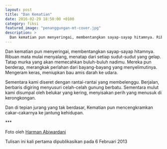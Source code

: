 ```yaml
---
layout: post
title: "Dan Kematian"
date: 2016-02-29 18:50:00 +0100
category: fiksi
featured_image: "penanggungan-mt-cover.jpg"
description: >
  Dan kematian pun menyeringai, membentangkan sayap-sayap hitamnya. Ribuan mata mulai menyalang, menatap dari setiap sudut-sudut yang gelap.
---
```


Dan kematian pun menyeringai, membentangkan sayap-sayap hitamnya. Ribuan mata mulai menyalang, menatap dari setiap sudut-sudut yang gelap. Tatap murka yang akan memecahkan buluh-buluh nadimu. Mereka pun berderap, merangkak perlahan dari bayang-bayang yang menyelimutinya. Mengeram keras, meniupkan bau amis darah ke udara.

Sementara kami diseret dengan rantai-rantai yang membelenggu. Berjalan, berbaris digiring menyusuri celah-celah gunung berbatu. Sementara mulut kami disumpal oleh belukar yang kering, menyisakan perih yang menusuk di kerongkongan.

Dan di tepian jurang yang tak berdasar, Kematian pun mencengkramkan cakar-cakarnya ke jantung kehidupan.

\*\*\*

Foto oleh [Harman Abiwardani](https://unsplash.com/photos/mU_aX6JBYmg)

Tulisan ini kali pertama dipublikasikan pada 6 Februari 2013

